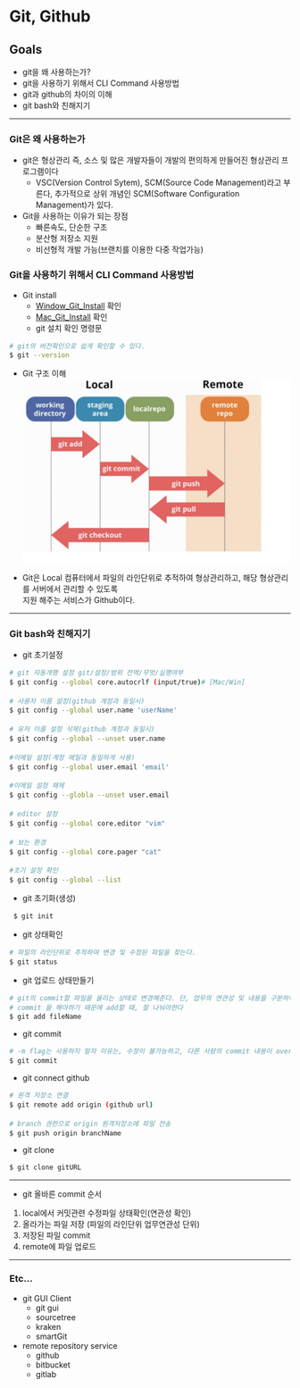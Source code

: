 # Git, Github

## Goals 
- git을 왜 사용하는가?
- git을 사용하기 위해서 CLI Command 사용방법
- git과 github의 차이의 이해 
- git bash와 친해지기

---

### Git은 왜 사용하는가
- git은 형상관리 즉, 소스 및 많은 개발자들이 개발의 편의하게 만들어진 형상관리 프로그램이다 
  - VSC(Version Control Sytem), SCM(Source Code Management)라고 부른다, 추가적으로 상위 개념인 SCM(Software Configuration Management)가 있다.
- Git을 사용하는 이유가 되는 장점 
  - 빠른속도, 단순한 구조 
  - 분산형 저장소 지원
  - 비선형적 개발 가능(브랜치를 이용한 다중 작업가능)

### Git을 사용하기 위해서 CLI Command 사용방법
- Git install
    - [Window_Git_Install](https://gitforwindows.org) 확인
    - [Mac_Git_Install](https://git-scm.com/book/ko/v2/%EC%8B%9C%EC%9E%91%ED%95%98%EA%B8%B0-Git-%EC%84%A4%EC%B9%98) 확인
    - git 설치 확인 명령문

```bash
# git의 버전확인으로 쉽게 확인할 수 있다.
$ git --version
```
- Git 구조 이해
![HEROPY](../resource/GitProcess.png) 

- Git은 Local 컴퓨터에서 파일의 라인단위로 추적하여 형상관리하고, 해당 형상관리를 서버에서 관리할 수 있도록  
지원 해주는 서비스가 Github이다.

---

### Git bash와 친해지기

- git 초기설정 
```bash
# git 자동개행 설정 git/설정/범위 전역/무엇/실행여부 
$ git config --global core.autocrlf (input/true)# [Mac/Win]  

# 사용자 이름 설정(github 계정과 동일시)
$ git config --global user.name 'userName'  

# 유저 이름 설정 삭제(github 계정과 동일시)
$ git config --global --unset user.name  

#이메일 설정(계정 메일과 동일하게 사용)
$ git config --global user.email 'email'

#이메일 설정 해제
$ git config --globla --unset user.email

# editor 설정
$ git config --global core.editor "vim" 

# 보는 환경
$ git config --global core.pager "cat"

#초기 설정 확인
$ git config --global --list

```

- git 초기화(생성)
```bash
 $ git init
``` 
- git 상태확인
```bash
# 파일의 라인단위로 추적하여 변경 및 수정된 파일을 찾는다.
$ git status
```
- git 업로드 상태만들기
```bash
# git의 commit할 파일을 올리는 상태로 변경해준다. 단, 업무의 연관성 및 내용을 구분하여 
# commit 을 해야하기 때문에 add할 때, 잘 나눠야한다
$ git add fileName
```
- git commit
```bash
# -m flag는 사용하지 말자 이유는, 수정이 불가능하고, 다른 사람의 commit 내용이 overwrite 되기때문
$ git commit
```
- git connect github
```bash
# 원격 저장소 연결
$ git remote add origin (github url) 

# branch 권한으로 origin 원격저장소에 파일 전송
$ git push origin branchName
```
- git clone 
```bash
$ git clone gitURL 
```
---
- git 올바른 commit 순서
1. local에서 커밋관련 수정파일 상태확인(연관성 확인) 
1. 올라가는 파일 저장 (파일의 라인단위 업무연관성 단위)
1. 저장된 파일 commit 
1. remote에 파일 업로드
--- 

### Etc...
- git GUI Client 
    - git gui
    - sourcetree
    - kraken 
    - smartGit
- remote repository service
    - github
    - bitbucket
    - gitlab

